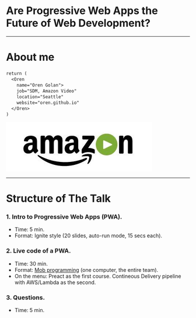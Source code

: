 <!-- page_number: true -->

# Are Progressive Web Apps the Future of Web Development?

---

# About me
```
return (
  <Oren
    name="Oren Golan">
    job="SDM, Amazon Video"
    location="Seattle"
    website="oren.github.io"
  </Oren>
)
```
![](pics/amazon-video.jpg)

---

# Structure of The Talk
### 1. Intro to Progressive Web Apps (PWA).
* Time: 5 min.
* Format: Ignite style (20 slides, auto-run mode, 15 secs each).

### 2. Live code of a PWA.
* Time: 30 min.
* Format: [Mob programming](https://en.wikipedia.org/wiki/Mob_programming) (one computer, the entire team).
* On the menu: Preact as the first course. Contineous Delivery pipeline with AWS/Lambda as the second.

### 3. Questions.
* Time: 5 min.
